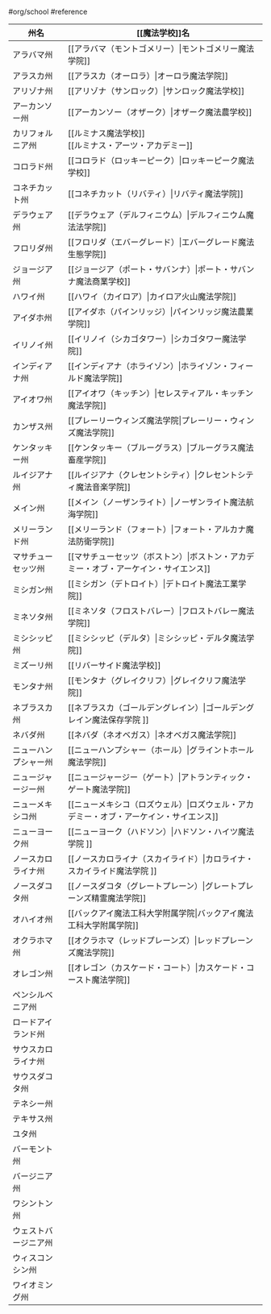 #org/school #reference

| 州名         | [[魔法学校]]名                                          |
| ---------- | ---------------------------------------------- |
| アラバマ州      | [[アラバマ（モントゴメリー）\|モントゴメリー魔法学院]]                 |
| アラスカ州      | [[アラスカ（オーロラ）\|オーロラ魔法学院]]                       |
| アリゾナ州      | [[アリゾナ（サンロック）\|サンロック魔法学校]]                     |
| アーカンソー州    | [[アーカンソー（オザーク）\|オザーク魔法農学校]]                    |
| カリフォルニア州   | [[ルミナス魔法学校]]<br>[[ルミナス・アーツ・アカデミー]]             |
| コロラド州      | [[コロラド（ロッキーピーク）\|ロッキーピーク魔法学校]]                 |
| コネチカット州    | [[コネチカット（リバティ）\|リバティ魔法学院]]                     |
| デラウェア州     | [[デラウェア（デルフィニウム）\|デルフィニウム魔法法学院]]               |
| フロリダ州      | [[フロリダ（エバーグレード）\|エバーグレード魔法生態学院]]               |
| ジョージア州     | [[ジョージア（ポート・サバンナ）\|ポート・サバンナ魔法商業学校]]            |
| ハワイ州       | [[ハワイ（カイロア）\|カイロア火山魔法学院]]                      |
| アイダホ州      | [[アイダホ（パインリッジ）\|パインリッジ魔法農業学院]]                 |
| イリノイ州      | [[イリノイ（シカゴタワー）\|シカゴタワー魔法学院]]                   |
| インディアナ州    | [[インディアナ（ホライゾン）\|ホライゾン・フィールド魔法学院]]             |
| アイオワ州      | [[アイオワ（キッチン）\|セレスティアル・キッチン魔法学院]]               |
| カンザス州      | [[プレーリーウィンズ魔法学院\|プレーリー・ウィンズ魔法学院]]              |
| ケンタッキー州    | [[ケンタッキー（ブルーグラス）\|ブルーグラス魔法畜産学院]]               |
| ルイジアナ州     | [[ルイジアナ（クレセントシティ）\|クレセントシティ魔法音楽学院]]            |
| メイン州       | [[メイン（ノーザンライト）\|ノーザンライト魔法航海学院]]                |
| メリーランド州    | [[メリーランド（フォート）\|フォート・アルカナ魔法防衛学院]]              |
| マサチューセッツ州  | [[マサチューセッツ（ボストン）\|ボストン・アカデミー・オブ・アーケイン・サイエンス]]  |
| ミシガン州      | [[ミシガン（デトロイト）\|デトロイト魔法工業学院]]                   |
| ミネソタ州      | [[ミネソタ（フロストバレー）\|フロストバレー魔法学院]]                 |
| ミシシッピ州     | [[ミシシッピ（デルタ）\|ミシシッピ・デルタ魔法学院]]                  |
| ミズーリ州      | [[リバーサイド魔法学校]]                                 |
| モンタナ州      | [[モンタナ（グレイクリフ）\|グレイクリフ魔法学院]]                   |
| ネブラスカ州     | [[ネブラスカ（ゴールデングレイン）\|ゴールデングレイン魔法保存学院 ]]         |
| ネバダ州       | [[ネバダ（ネオベガス）\|ネオベガス魔法学院]]                      |
| ニューハンプシャー州 | [[ニューハンプシャー（ホール）\|グライントホール魔法学院]]               |
| ニュージャージー州  | [[ニュージャージー（ゲート）\|アトランティック・ゲート魔法学院]]            |
| ニューメキシコ州   | [[ニューメキシコ（ロズウェル）\|ロズウェル・アカデミー・オブ・アーケイン・サイエンス]] |
| ニューヨーク州    | [[ニューヨーク（ハドソン）\|ハドソン・ハイツ魔法学院 ]]                |
| ノースカロライナ州  | [[ノースカロライナ（スカイライド）\|カロライナ・スカイライド魔法学院 ]]        |
| ノースダコタ州    | [[ノースダコタ（グレートプレーン）\|グレートプレーンズ精霊魔法学院]]          |
| オハイオ州      | [[バックアイ魔法工科大学附属学院\|バックアイ魔法工科大学附属学院]]               |
| オクラホマ州     | [[オクラホマ（レッドプレーンズ）\|レッドプレーンズ魔法学院]]              |
| オレゴン州      | [[オレゴン（カスケード・コート）\|カスケード・コースト魔法学院]]            |
| ペンシルベニア州   |                                                |
| ロードアイランド州  |                                                |
| サウスカロライナ州  |                                                |
| サウスダコタ州    |                                                |
| テネシー州      |                                                |
| テキサス州      |                                                |
| ユタ州        |                                                |
| バーモント州     |                                                |
| バージニア州     |                                                |
| ワシントン州     |                                                |
| ウェストバージニア州 |                                                |
| ウィスコンシン州   |                                                |
| ワイオミング州    |                                                |
